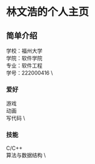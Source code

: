 # 林文浩的个人主页


## 简单介绍
学校：福州大学  \
学院：软件学院  \
专业：软件工程  \
学号：222000416  \ 

### 爱好
游戏  \
动画  \
写代码  \

### 技能
C/C++ \
算法与数据结构 \

